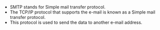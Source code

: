 - SMTP stands for Simple mail transfer protocol.
- The TCP/IP protocol that supports the e-mail is known as a Simple mail transfer protocol.
- This protocol is used to send the data to another e-mail address.